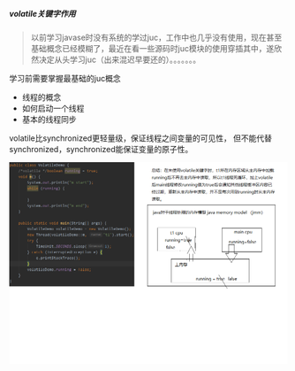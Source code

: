 

##### volatile关键字作用

> 以前学习javase时没有系统的学过juc，工作中也几乎没有使用，现在甚至基础概念已经模糊了，最近在看一些源码时juc模块的使用穿插其中，遂欣然决定从头学习juc（出来混迟早要还的）。。。。。。。

学习前需要掌握最基础的juc概念

- 线程的概念
- 如何启动一个线程
- 基本的线程同步

volatile比synchronized更轻量级，保证线程之间变量的可见性，
但不能代替synchronized，synchronized能保证变量的原子性。

![](../images/volatile关键字作用.png)